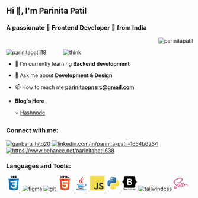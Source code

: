 <h2 align="left">Hi 👋, I'm Parinita Patil </h2>

<h3 align="left">A passionate 🎊 Frontend Developer 🎊 from India </h3>

<p align="right"> <img src="https://komarev.com/ghpvc/?username=parinitapatil&label=Profile%20views&color=0e75b6&style=flat" alt="parinitapatil" /> </p>
 <img align="right" src="https://i.pinimg.com/564x/b6/0b/de/b60bde546da8061a607f0f96ff4ed0b1.jpg" alt="think" width="350px">


<p align="left"> <a href="https://twitter.com/parinitapatil18" target="blank"><img src="https://img.shields.io/twitter/follow/parinitapatil18?logo=twitter&style=for-the-badge" alt="parinitapatil18" /></a> </p>


- 🌱 I’m currently learning **Backend development**

- 💬 Ask me about **Development & Design**

- 📫 How to reach me **parinitaopnsrc@gmail.com**

- **Blog's Here** <p align="left">⭐
  <a href="https://hashnode.com/@ParinitaDev" target="blank">Hashnode
  </a>
  
</p>


<h3 align="left">Connect with me:</h3>
<p align="left">
<a href="https://twitter.com/ganbaru_hito20" target="blank"><img align="center" src="https://raw.githubusercontent.com/rahuldkjain/github-profile-readme-generator/master/src/images/icons/Social/twitter.svg" alt="ganbaru_hito20" height="30" width="40" /></a>
<a href="https://linkedin.com/in/linkedin.com/in/parinita-patil-1654b6234" target="blank"><img align="center" src="https://raw.githubusercontent.com/rahuldkjain/github-profile-readme-generator/master/src/images/icons/Social/linked-in-alt.svg" alt="linkedin.com/in/parinita-patil-1654b6234" height="30" width="40" /></a>
<a href="https://www.behance.net/https://www.behance.net/parinitapatil638" target="blank"><img align="center" src="https://raw.githubusercontent.com/rahuldkjain/github-profile-readme-generator/master/src/images/icons/Social/behance.svg" alt="https://www.behance.net/parinitapatil638" height="30" width="40" /></a>
</p>



<h3 align="left">Languages and Tools:</h3>
<p align="left">
  <a href="https://www.w3schools.com/css/" target="_blank" rel="noreferrer">
    <img src="https://raw.githubusercontent.com/devicons/devicon/master/icons/css3/css3-original-wordmark.svg" alt="css3" width="40" height="40"/>
  </a>
  <a href="https://www.figma.com/" target="_blank" rel="noreferrer">
    <img src="https://www.vectorlogo.zone/logos/figma/figma-icon.svg" alt="figma" width="40" height="40"/>
  </a>
  <a href="https://git-scm.com/" target="_blank" rel="noreferrer">
    <img src="https://www.vectorlogo.zone/logos/git-scm/git-scm-icon.svg" alt="git" width="40" height="40"/>
  </a>
  <a href="https://www.w3.org/html/" target="_blank" rel="noreferrer">
    <img src="https://raw.githubusercontent.com/devicons/devicon/master/icons/html5/html5-original-wordmark.svg" alt="html5" width="40" height="40"/>
  </a>
  <a href="https://www.java.com" target="_blank" rel="noreferrer">
    <img src="https://raw.githubusercontent.com/devicons/devicon/master/icons/java/java-original.svg" alt="java" width="40" height="40"/>
  </a>
  <a href="https://developer.mozilla.org/en-US/docs/Web/JavaScript" target="_blank" rel="noreferrer">
    <img src="https://raw.githubusercontent.com/devicons/devicon/master/icons/javascript/javascript-original.svg" alt="javascript" width="40" height="40"/>
  </a>
  <a href="https://www.python.org" target="_blank" rel="noreferrer">
    <img src="https://raw.githubusercontent.com/devicons/devicon/master/icons/python/python-original.svg" alt="python" width="40" height="40"/>
  </a>
  <a href="https://getbootstrap.com/" target="_blank" rel="noreferrer">
    <img src="https://raw.githubusercontent.com/devicons/devicon/master/icons/bootstrap/bootstrap-plain-wordmark.svg" alt="bootstrap" width="40" height="40"/>
  </a>
  <a href="https://tailwindcss.com/" target="_blank" rel="noreferrer">
    <img src="https://www.vectorlogo.zone/logos/tailwindcss/tailwindcss-icon.svg" alt="tailwindcss" width="40" height="40"/>
  <a href="https://sass-lang.com/" target="_blank" rel="noreferrer">
    <img src="https://raw.githubusercontent.com/devicons/devicon/master/icons/sass/sass-original.svg" alt="sass" width="40" height="40"/>
  </a>
  </a>
</p>



